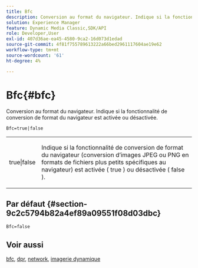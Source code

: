 ```yaml
---
title: Bfc
description: Conversion au format du navigateur. Indique si la fonctionnalité de conversion de format du navigateur est activée ou désactivée.
solution: Experience Manager
feature: Dynamic Media Classic,SDK/API
role: Developer,User
exl-id: 407d36ae-ea45-4580-9ca2-16d073d1edad
source-git-commit: 4f81f755789613222a66bed2961117604ae19e62
workflow-type: tm+mt
source-wordcount: '61'
ht-degree: 4%

---
```


# Bfc{#bfc}

Conversion au format du navigateur. Indique si la fonctionnalité de conversion de format du navigateur est activée ou désactivée.

<!--<a id="section_2768B2BEEE214676AA32F17E2A0E3343"></a>-->

`Bfc=true|false`

<table id="simpletable_998CF426296945FEA48D19E33B71A17E"> 
 <tr class="strow"> 
  <td class="stentry"> <p> <span class="codeph"> true|false </span> </p> </td> 
  <td class="stentry"> <p>Indique si la fonctionnalité de conversion de format du navigateur (conversion d’images JPEG ou PNG en formats de fichiers plus petits spécifiques au navigateur) est activée ( <span class="codeph"> true </span>) ou désactivée ( <span class="codeph"> false </span>). </p> </td> 
 </tr> 
</table>

## Par défaut {#section-9c2c5794b82a4ef89a09551f08d03dbc}

`Bfc=false`

## Voir aussi

[bfc](/help/aem-is-ir-api/is-api/image-catalog/image-serving-api-ref/c-image-catalog-reference/c-attributes-reference/r-bfc.md), [dpr](/help/aem-is-ir-api/is-api/http-ref/image-serving-api-ref/c-http-protocol-reference/c-command-reference/r-dpr.md), [network](/help/aem-is-ir-api/is-api/http-ref/image-serving-api-ref/c-http-protocol-reference/c-command-reference/r-network.md), [imagerie dynamique](https://experienceleague.adobe.com/docs/experience-manager-cloud-service/content/assets/dynamicmedia/imaging-faq.html?lang=en)
